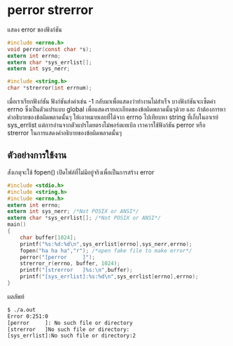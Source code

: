 # perror strerror
แสดง error ของฟังก์ชัน
``` c
#include <errno.h>
void perror(const char *s);
extern int errno;
extern char *sys_errlist[];
extern int sys_nerr;
```
``` c
#include <string.h>
char *strerror(int errnum);                     
``` 
เมื่อเราเรียกฟังก์ชัน ฟังก์ชันส่งค่าเช่น -1 กลับมาเพื่อแสดงว่าทำงานไม่สำเร็จ บางฟังก์ชันจะเซ็ตค่า errno ซึ่งเป็นตัวแปรแบบ global 
เพื่อแสดงรายละเอียดของข้อผิดพลาดนั้นๆด้วย และ ถ้าต้องการหาคำอธิบายของข้อผิดพลาดนั้นๆ ให้เอาหมายเลยที่ได้จาก errno 
ไปเทียบหา string ที่เก็บในอาเรย์ sys_errlist แต่การอ่านจากตัวแปรโดยตรงไม่พอร์ตเทเบิล เราควรใช้ฟังก์ชัน  perror หรือ 
strerror ในการแสดงคำอธิบายของข้อผิดพลาดนั้นๆ 

## ตัวอย่างการใช้งาน
สังเกตุจะใช้ fopen() เปิดไฟล์ที่ไม่มีอยู่จริงเพื่อเป็นการสร้าง error
``` c
#include <stdio.h>
#include <string.h>
#include <errno.h>
extern int errno;
extern int sys_nerr; /*Not POSIX or ANSI*/
extern char *sys_errlist[]; /*Not POSIX or ANSI*/
main()
{
	char buffer[1024];
	printf("%s:%d:%d\n",sys_errlist[errno],sys_nerr,errno);
	fopen("ha ha ha","r"); /*open fake file to make error*/
	perror("[perror     ]");
	strerror_r(errno, buffer, 1024);
	printf("[strerror   ]%s:\n",buffer);
	printf("[sys_errlist]:%s:%d\n",sys_errlist[errno],errno);
}
```
ผลลัพท์
``` sh
$ ./a.out
Error 0:251:0
[perror     ]: No such file or directory
[strerror   ]No such file or directory:
[sys_errlist]:No such file or directory:2  
```
